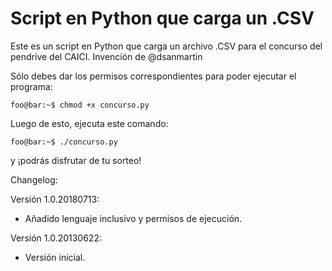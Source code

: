 # Script en Python que carga un .CSV

Este es un script en Python que carga un archivo .CSV para el concurso del pendrive del CAICI. Invención de @dsanmartin

Sólo debes dar los permisos correspondientes para poder ejecutar el programa:
```console
foo@bar:~$ chmod +x concurso.py
```

Luego de esto, ejecuta este comando:
```console
foo@bar:~$ ./concurso.py
```
y ¡podrás disfrutar de tu sorteo!

Changelog:

Versión 1.0.20180713:
- Añadido lenguaje inclusivo y permisos de ejecución.

Versión 1.0.20130622:
- Versión inicial.

